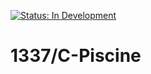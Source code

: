[![Status: In Development](https://img.shields.io/badge/Status-In%20Development-blue)]()

# 1337/C-Piscine
